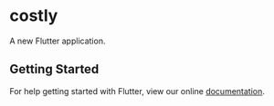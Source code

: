 # costly

A new Flutter application.

## Getting Started

For help getting started with Flutter, view our online
[documentation](https://flutter.io/).
